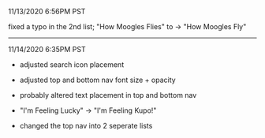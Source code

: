 11/13/2020 6:56PM PST

fixed a typo in the 2nd list; "How Moogles Flies" to -> "How Moogles Fly"

---------------------------

11/14/2020 6:35PM PST

- adjusted search icon placement
- adjusted top and bottom nav font size + opacity
- probably altered text placement in top and bottom nav
- "I'm Feeling Lucky" -> "I'm Feeling Kupo!"

- changed the top nav into 2 seperate lists